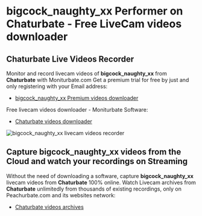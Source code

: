 # bigcock_naughty_xx Performer on Chaturbate - Free LiveCam videos downloader

## Chaturbate Live Videos Recorder

Monitor and record livecam videos of **bigcock_naughty_xx** from **Chaturbate** with Moniturbate.com
Get a premium trial for free by just and only registering with your Email address:
* [bigcock_naughty_xx Premium videos downloader](https://moniturbate.com/request-demo-licence-key.html)

Free livecam videos downloader - Moniturbate Software:
* [Chaturbate videos downloader](https://moniturbate.com/moniturbate-download-software.html)

![bigcock_naughty_xx livecam videos recorder](https://peachurnet.com/templates/moniturbate-software.png)


## Capture bigcock_naughty_xx videos from the Cloud and watch your recordings on Streaming

Without the need of downloading a software, capture **bigcock_naughty_xx** livecam videos from **Chaturbate** 100% online.
Watch Livecam archives from **Chaturbate** unlimitedly from thousands of existing recordings, only on Peachurbate.com and its websites network:
* [Chaturbate videos archives](https://peachurnet.com/)